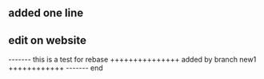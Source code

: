 ## added one line
## edit on website

------- this is a test for rebase
+++++++++++++++ added by branch new1 ++++++++++++
------- end 

